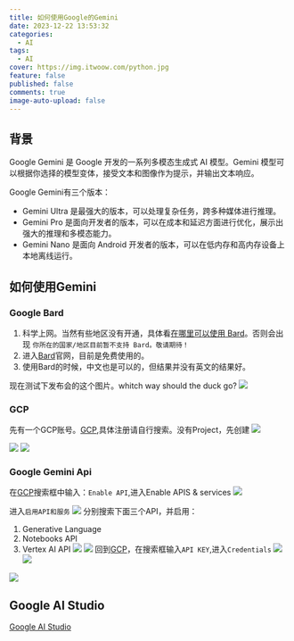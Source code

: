 ```yaml
---
title: 如何使用Google的Gemini
date: 2023-12-22 13:53:32
categories:
  - AI
tags:
  - AI
cover: https://img.itwoow.com/python.jpg
feature: false
published: false
comments: true
image-auto-upload: false
---
```

## 背景
Google Gemini 是 Google 开发的一系列多模态生成式 AI 模型。Gemini 模型可以根据你选择的模型变体，接受文本和图像作为提示，并输出文本响应。

Google Gemini有三个版本：
- Gemini Ultra 是最强大的版本，可以处理复杂任务，跨多种媒体进行推理。
- Gemini Pro 是面向开发者的版本，可以在成本和延迟方面进行优化，展示出强大的推理和多模态能力。
- Gemini Nano 是面向 Android 开发者的版本，可以在低内存和高内存设备上本地离线运行。

## 如何使用Gemini
### Google Bard
1. 科学上网。当然有些地区没有开通，具体看[在哪里可以使用 Bard](https://support.google.com/bard/answer/13575153?hl=zh-Hans)。否则会出现
   `你所在的国家/地区目前暂不支持 Bard。敬请期待！`
2. 进入[Bard](https://bard.google.com/chat)官网，目前是免费使用的。
3. 使用Bard的时候，中文也是可以的，但结果并没有英文的结果好。

现在测试下发布会的这个图片。whitch way should the duck go?
   ![](../../Resource/Assets/如何使用Google的Gemini/image-20231222135439294.png)



### GCP
先有一个GCP账号。[GCP](https://console.cloud.google.com/),具体注册请自行搜索。没有Project，先创建
![](../../Resource/Assets/如何使用Google的Gemini/image-20231222142417325.png)


![](../../Resource/Assets/如何使用Google的Gemini/image-20231222142722159.png)
![](../../Resource/Assets/如何使用Google的Gemini/image-20231222144510886.png)
### Google Gemini  Api
在[GCP](https://console.cloud.google.com/)搜索框中输入：`Enable API`,进入Enable APIS & services
![](../../Resource/Assets/如何使用Google的Gemini/image-20231222144628264.png)

进入`启用API和服务`
![](../../Resource/Assets/如何使用Google的Gemini/image-20231222144725119.png)
分别搜索下面三个API，并启用：
1. Generative Language
2. Notebooks API
3. Vertex AI API
![](../../Resource/Assets/如何使用Google的Gemini/image-20231222145406444.png)
![](../../Resource/Assets/如何使用Google的Gemini/image-20231222145449255.png)
回到[GCP](https://console.cloud.google.com/)，在搜索框输入`API KEY`,进入`Credentials`
![](../../Resource/Assets/如何使用Google的Gemini/image-20231222145847308.png)
![](../../Resource/Assets/如何使用Google的Gemini/image-20231222150019605.png)

![](../../Resource/Assets/如何使用Google的Gemini/image-20231222150040046.png)

## Google AI Studio
[Google AI Studio](https://makersuite.google.com/)








